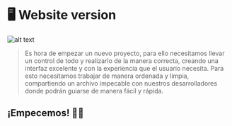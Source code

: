 <h1 class='text-center'> 🖥  Website version </h1>

![alt text](https://cdn.dribbble.com/users/492711/screenshots/2615795/poppin_.gif)

> Es hora de empezar un nuevo proyecto, para ello necesitamos llevar un control de todo y realizarlo de la manera correcta, creando una interfaz excelente y con la experiencia que el usuario necesita. Para esto necesitamos trabajar de manera ordenada y limpia, compartiendo un archivo impecable con nuestros desarrolladores donde podrán guiarse de manera fácil y rápida.

<h2 class='border-none'>¡Empecemos! 💪🏻</h2>
